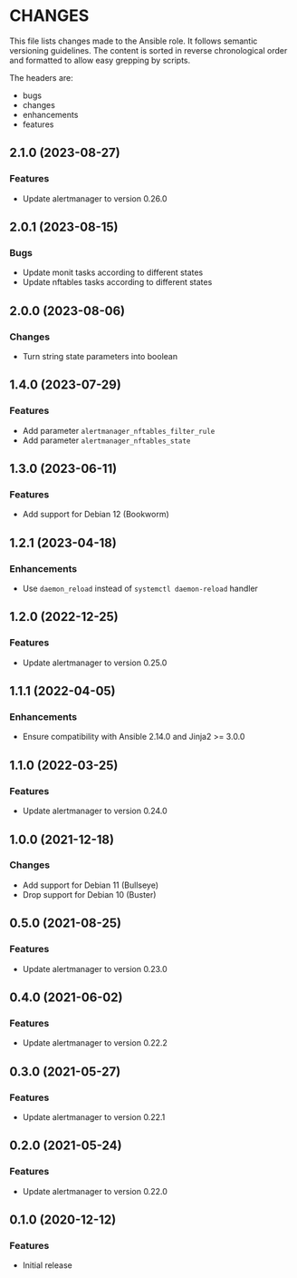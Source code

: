 # CHANGES

This file lists changes made to the Ansible role. It follows semantic versioning
guidelines. The content is sorted in reverse chronological order and formatted
to allow easy grepping by scripts.

The headers are:
- bugs
- changes
- enhancements
- features

## 2.1.0 (2023-08-27)

### Features

- Update alertmanager to version 0.26.0

## 2.0.1 (2023-08-15)

### Bugs

- Update monit tasks according to different states
- Update nftables tasks according to different states

## 2.0.0 (2023-08-06)

### Changes

- Turn string state parameters into boolean

## 1.4.0 (2023-07-29)

### Features

- Add parameter `alertmanager_nftables_filter_rule`
- Add parameter `alertmanager_nftables_state`

## 1.3.0 (2023-06-11)

### Features

- Add support for Debian 12 (Bookworm)

## 1.2.1 (2023-04-18)

### Enhancements

- Use `daemon_reload` instead of `systemctl daemon-reload` handler

## 1.2.0 (2022-12-25)

### Features

- Update alertmanager to version 0.25.0

## 1.1.1 (2022-04-05)

### Enhancements

- Ensure compatibility with Ansible 2.14.0 and Jinja2 >= 3.0.0

## 1.1.0 (2022-03-25)

### Features

- Update alertmanager to version 0.24.0

## 1.0.0 (2021-12-18)

### Changes

- Add support for Debian 11 (Bullseye)
- Drop support for Debian 10 (Buster)

## 0.5.0 (2021-08-25)

### Features

- Update alertmanager to version 0.23.0

## 0.4.0 (2021-06-02)

### Features

- Update alertmanager to version 0.22.2

## 0.3.0 (2021-05-27)

### Features

- Update alertmanager to version 0.22.1

## 0.2.0 (2021-05-24)

### Features

- Update alertmanager to version 0.22.0

## 0.1.0 (2020-12-12)

### Features

- Initial release
